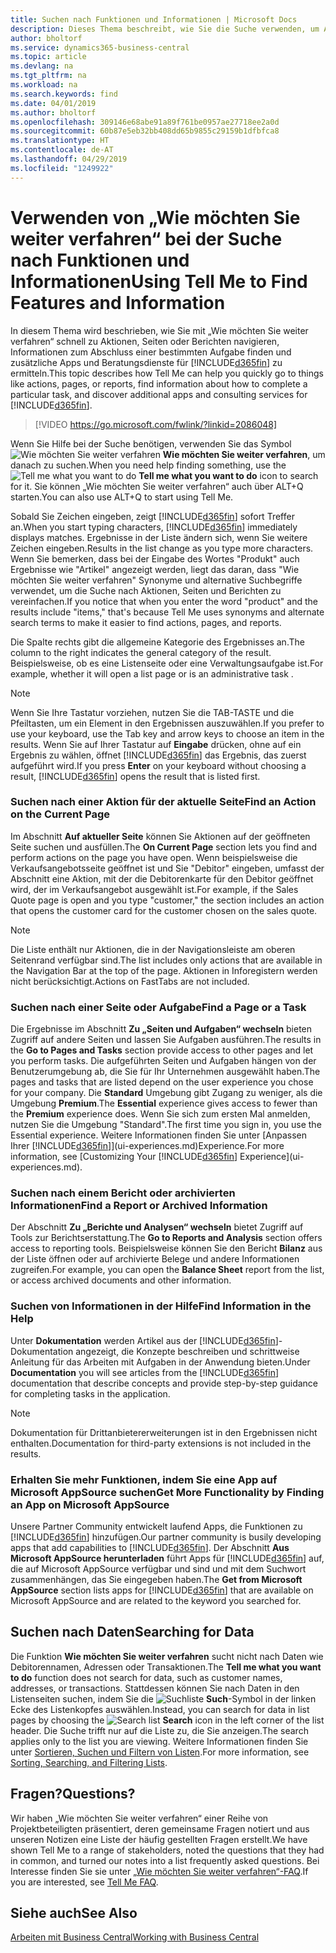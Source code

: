 ```yaml
---
title: Suchen nach Funktionen und Informationen | Microsoft Docs
description: Dieses Thema beschreibt, wie Sie die Suche verwenden, um Aktionen, Seiten, Berichte, Dokumentation und Daten sowie andere Apps und Beratungsdienste zu finden.
author: bholtorf
ms.service: dynamics365-business-central
ms.topic: article
ms.devlang: na
ms.tgt_pltfrm: na
ms.workload: na
ms.search.keywords: find
ms.date: 04/01/2019
ms.author: bholtorf
ms.openlocfilehash: 309146e68abe91a89f761be0957ae27718ee2a0d
ms.sourcegitcommit: 60b87e5eb32bb408dd65b9855c29159b1dfbfca8
ms.translationtype: HT
ms.contentlocale: de-AT
ms.lasthandoff: 04/29/2019
ms.locfileid: "1249922"
---
```

# <a name="using-tell-me-to-find-features-and-information"></a><span data-ttu-id="7fab6-103">Verwenden von „Wie möchten Sie weiter verfahren“ bei der Suche nach Funktionen und Informationen</span><span class="sxs-lookup"><span data-stu-id="7fab6-103">Using Tell Me to Find Features and Information</span></span>  
<span data-ttu-id="7fab6-104">In diesem Thema wird beschrieben, wie Sie mit „Wie möchten Sie weiter verfahren“ schnell zu Aktionen, Seiten oder Berichten navigieren, Informationen zum Abschluss einer bestimmten Aufgabe finden und zusätzliche Apps und Beratungsdienste für [!INCLUDE[d365fin](includes/d365fin_md.md)] zu ermitteln.</span><span class="sxs-lookup"><span data-stu-id="7fab6-104">This topic describes how Tell Me can help you quickly go to things like actions, pages, or reports, find information about how to complete a particular task, and discover additional apps and consulting services for [!INCLUDE[d365fin](includes/d365fin_md.md)].</span></span>  
  

> [!VIDEO https://go.microsoft.com/fwlink/?linkid=2086048]

<span data-ttu-id="7fab6-105">Wenn Sie Hilfe bei der Suche benötigen, verwenden Sie das Symbol ![Wie möchten Sie weiter verfahren](media/ui-search/search.png "Nach Seite oder Bericht suchen") **Wie möchten Sie weiter verfahren**, um danach zu suchen.</span><span class="sxs-lookup"><span data-stu-id="7fab6-105">When you need help finding something, use the ![Tell me what you want to do](media/ui-search/search.png "Search for Page or Report") **Tell me what you want to do** icon to search for it.</span></span> <span data-ttu-id="7fab6-106">Sie können „Wie möchten Sie weiter verfahren“ auch über ALT+Q starten.</span><span class="sxs-lookup"><span data-stu-id="7fab6-106">You can also use ALT+Q to start using Tell Me.</span></span>

<span data-ttu-id="7fab6-107">Sobald Sie Zeichen eingeben, zeigt [!INCLUDE[d365fin](includes/d365fin_md.md)] sofort Treffer an.</span><span class="sxs-lookup"><span data-stu-id="7fab6-107">When you start typing characters, [!INCLUDE[d365fin](includes/d365fin_md.md)] immediately displays matches.</span></span> <span data-ttu-id="7fab6-108">Ergebnisse in der Liste ändern sich, wenn Sie weitere Zeichen eingeben.</span><span class="sxs-lookup"><span data-stu-id="7fab6-108">Results in the list change as you type more characters.</span></span> <span data-ttu-id="7fab6-109">Wenn Sie bemerken, dass bei der Eingabe des Wortes "Produkt" auch Ergebnisse wie "Artikel" angezeigt werden, liegt das daran, dass "Wie möchten Sie weiter verfahren" Synonyme und alternative Suchbegriffe verwendet, um die Suche nach Aktionen, Seiten und Berichten zu vereinfachen.</span><span class="sxs-lookup"><span data-stu-id="7fab6-109">If you notice that when you enter the word "product" and the results include "items," that's because Tell Me uses synonyms and alternate search terms to make it easier to find actions, pages, and reports.</span></span> 

<span data-ttu-id="7fab6-110">Die Spalte rechts gibt die allgemeine Kategorie des Ergebnisses an.</span><span class="sxs-lookup"><span data-stu-id="7fab6-110">The column to the right indicates the general category of the result.</span></span> <span data-ttu-id="7fab6-111">Beispielsweise, ob es eine Listenseite oder eine Verwaltungsaufgabe ist.</span><span class="sxs-lookup"><span data-stu-id="7fab6-111">For example, whether it will open a list page or is an administrative task .</span></span>  

> [!NOTE]  
>   <span data-ttu-id="7fab6-112">Wenn Sie Ihre Tastatur vorziehen, nutzen Sie die TAB-TASTE und die Pfeiltasten, um ein Element in den Ergebnissen auszuwählen.</span><span class="sxs-lookup"><span data-stu-id="7fab6-112">If you prefer to use your keyboard, use the Tab key and arrow keys to choose an item in the results.</span></span> <span data-ttu-id="7fab6-113">Wenn Sie auf Ihrer Tastatur auf **Eingabe** drücken, ohne auf ein Ergebnis zu wählen, öffnet [!INCLUDE[d365fin](includes/d365fin_md.md)] das Ergebnis, das zuerst aufgeführt wird.</span><span class="sxs-lookup"><span data-stu-id="7fab6-113">If you press **Enter** on your keyboard without choosing a result, [!INCLUDE[d365fin](includes/d365fin_md.md)] opens the result that is listed first.</span></span>

### <a name="find-an-action-on-the-current-page"></a><span data-ttu-id="7fab6-114">Suchen nach einer Aktion für der aktuelle Seite</span><span class="sxs-lookup"><span data-stu-id="7fab6-114">Find an Action on the Current Page</span></span>
<span data-ttu-id="7fab6-115">Im Abschnitt **Auf aktueller Seite** können Sie Aktionen auf der geöffneten Seite suchen und ausfüllen.</span><span class="sxs-lookup"><span data-stu-id="7fab6-115">The **On Current Page** section lets you find and perform actions on the page you have open.</span></span> <span data-ttu-id="7fab6-116">Wenn beispielsweise die Verkaufsangebotsseite geöffnet ist und Sie "Debitor" eingeben, umfasst der Abschnitt eine Aktion, mit der die Debitorenkarte für den Debitor geöffnet wird, der im Verkaufsangebot ausgewählt ist.</span><span class="sxs-lookup"><span data-stu-id="7fab6-116">For example, if the Sales Quote page is open and you type "customer," the section includes an action that opens the customer card for the customer chosen on the sales quote.</span></span> 

> [!NOTE]  
>   <span data-ttu-id="7fab6-117">Die Liste enthält nur Aktionen, die in der Navigationsleiste am oberen Seitenrand verfügbar sind.</span><span class="sxs-lookup"><span data-stu-id="7fab6-117">The list includes only actions that are available in the Navigation Bar at the top of the page.</span></span> <span data-ttu-id="7fab6-118">Aktionen in Inforegistern werden nicht berücksichtigt.</span><span class="sxs-lookup"><span data-stu-id="7fab6-118">Actions on FastTabs are not included.</span></span>  

### <a name="find-a-page-or-a-task"></a><span data-ttu-id="7fab6-119">Suchen nach einer Seite oder Aufgabe</span><span class="sxs-lookup"><span data-stu-id="7fab6-119">Find a Page or a Task</span></span>
<span data-ttu-id="7fab6-120">Die Ergebnisse im Abschnitt **Zu „Seiten und Aufgaben“ wechseln** bieten Zugriff auf andere Seiten und lassen Sie Aufgaben ausführen.</span><span class="sxs-lookup"><span data-stu-id="7fab6-120">The results in the **Go to Pages and Tasks** section provide access to other pages and let you perform tasks.</span></span> <span data-ttu-id="7fab6-121">Die aufgeführten Seiten und Aufgaben hängen von der Benutzerumgebung ab, die Sie für Ihr Unternehmen ausgewählt haben.</span><span class="sxs-lookup"><span data-stu-id="7fab6-121">The pages and tasks that are listed depend on the user experience you chose for your company.</span></span> <span data-ttu-id="7fab6-122">Die **Standard** Umgebung gibt Zugang zu weniger, als die Umgebung **Premium**.</span><span class="sxs-lookup"><span data-stu-id="7fab6-122">The **Essential** experience gives access to fewer than the **Premium** experience does.</span></span> <span data-ttu-id="7fab6-123">Wenn Sie sich zum ersten Mal anmelden, nutzen Sie die Umgebung "Standard".</span><span class="sxs-lookup"><span data-stu-id="7fab6-123">The first time you sign in, you use the Essential experience.</span></span> <span data-ttu-id="7fab6-124">Weitere Informationen finden Sie unter [Anpassen Ihrer [!INCLUDE[d365fin](includes/d365fin_md.md)]](ui-experiences.md)Experience.</span><span class="sxs-lookup"><span data-stu-id="7fab6-124">For more information, see [Customizing Your [!INCLUDE[d365fin](includes/d365fin_md.md)] Experience](ui-experiences.md).</span></span>

### <a name="find-a-report-or-archived-information"></a><span data-ttu-id="7fab6-125">Suchen nach einem Bericht oder archivierten Informationen</span><span class="sxs-lookup"><span data-stu-id="7fab6-125">Find a Report or Archived Information</span></span>
<span data-ttu-id="7fab6-126">Der Abschnitt **Zu „Berichte und Analysen“ wechseln** bietet Zugriff auf Tools zur Berichtserstattung.</span><span class="sxs-lookup"><span data-stu-id="7fab6-126">The **Go to Reports and Analysis** section offers access to reporting tools.</span></span> <span data-ttu-id="7fab6-127">Beispielsweise können Sie den Bericht **Bilanz** aus der Liste öffnen oder auf archivierte Belege und andere Informationen zugreifen.</span><span class="sxs-lookup"><span data-stu-id="7fab6-127">For example, you can open the **Balance Sheet** report from the list, or access archived documents and other information.</span></span>  

### <a name="find-information-in-the-help"></a><span data-ttu-id="7fab6-128">Suchen von Informationen in der Hilfe</span><span class="sxs-lookup"><span data-stu-id="7fab6-128">Find Information in the Help</span></span>
<span data-ttu-id="7fab6-129">Unter **Dokumentation** werden Artikel aus der [!INCLUDE[d365fin](includes/d365fin_md.md)]-Dokumentation angezeigt, die Konzepte beschreiben und schrittweise Anleitung für das Arbeiten mit Aufgaben in der Anwendung bieten.</span><span class="sxs-lookup"><span data-stu-id="7fab6-129">Under **Documentation** you will see articles from the [!INCLUDE[d365fin](includes/d365fin_md.md)] documentation that describe concepts and provide step-by-step guidance for completing tasks in the application.</span></span>    

> [!NOTE]  
>   <span data-ttu-id="7fab6-130">Dokumentation für Drittanbietererweiterungen ist in den Ergebnissen nicht enthalten.</span><span class="sxs-lookup"><span data-stu-id="7fab6-130">Documentation for third-party extensions is not included in the results.</span></span> 

### <a name="get-more-functionality-by-finding-an-app-on-microsoft-appsource"></a><span data-ttu-id="7fab6-131">Erhalten Sie mehr Funktionen, indem Sie eine App auf Microsoft AppSource suchen</span><span class="sxs-lookup"><span data-stu-id="7fab6-131">Get More Functionality by Finding an App on Microsoft AppSource</span></span>
<span data-ttu-id="7fab6-132">Unsere Partner Community entwickelt laufend Apps, die Funktionen zu [!INCLUDE[d365fin](includes/d365fin_md.md)] hinzufügen.</span><span class="sxs-lookup"><span data-stu-id="7fab6-132">Our partner community is busily developing apps that add capabilities to [!INCLUDE[d365fin](includes/d365fin_md.md)].</span></span> <span data-ttu-id="7fab6-133">Der Abschnitt **Aus Microsoft AppSource herunterladen** führt Apps für [!INCLUDE[d365fin](includes/d365fin_md.md)] auf, die auf Microsoft AppSource verfügbar und sind und mit dem Suchwort zusammenhängen, das Sie eingegeben haben.</span><span class="sxs-lookup"><span data-stu-id="7fab6-133">The **Get from Microsoft AppSource** section lists apps for [!INCLUDE[d365fin](includes/d365fin_md.md)] that are available on Microsoft AppSource and are related to the keyword you searched for.</span></span>

## <a name="searching-for-data"></a><span data-ttu-id="7fab6-134">Suchen nach Daten</span><span class="sxs-lookup"><span data-stu-id="7fab6-134">Searching for Data</span></span>
<span data-ttu-id="7fab6-135">Die Funktion **Wie möchten Sie weiter verfahren** sucht nicht nach Daten wie Debitorennamen, Adressen oder Transaktionen.</span><span class="sxs-lookup"><span data-stu-id="7fab6-135">The **Tell me what you want to do** function does not search for data, such as customer names, addresses, or transactions.</span></span> <span data-ttu-id="7fab6-136">Stattdessen können Sie nach Daten in den Listenseiten suchen, indem Sie die ![Suchliste](media/ui-search/search-list.png "Suchlistensymbol") **Such**-Symbol in der linken Ecke des Listenkopfes auswählen.</span><span class="sxs-lookup"><span data-stu-id="7fab6-136">Instead, you can search for data in list pages by choosing the ![Search list](media/ui-search/search-list.png "Search list icon") **Search** icon in the left corner of the list header.</span></span> <span data-ttu-id="7fab6-137">Die Suche trifft nur auf die Liste zu, die Sie anzeigen.</span><span class="sxs-lookup"><span data-stu-id="7fab6-137">The search applies only to the list you are viewing.</span></span> <span data-ttu-id="7fab6-138">Weitere Informationen finden Sie unter [Sortieren, Suchen und Filtern von Listen](ui-enter-criteria-filters.md).</span><span class="sxs-lookup"><span data-stu-id="7fab6-138">For more information, see [Sorting, Searching, and Filtering Lists](ui-enter-criteria-filters.md).</span></span>

## <a name="questions"></a><span data-ttu-id="7fab6-139">Fragen?</span><span class="sxs-lookup"><span data-stu-id="7fab6-139">Questions?</span></span>
<span data-ttu-id="7fab6-140">Wir haben „Wie möchten Sie weiter verfahren“ einer Reihe von Projektbeteiligten präsentiert, deren gemeinsame Fragen notiert und aus unseren Notizen eine Liste der häufig gestellten Fragen erstellt.</span><span class="sxs-lookup"><span data-stu-id="7fab6-140">We have shown Tell Me to a range of stakeholders, noted the questions that they had in common, and turned our notes into a list frequently asked questions.</span></span> <span data-ttu-id="7fab6-141">Bei Interesse finden Sie sie unter [„Wie möchten Sie weiter verfahren“-FAQ](ui-search-faq.md).</span><span class="sxs-lookup"><span data-stu-id="7fab6-141">If you are interested, see [Tell Me FAQ](ui-search-faq.md).</span></span>

## <a name="see-also"></a><span data-ttu-id="7fab6-142">Siehe auch</span><span class="sxs-lookup"><span data-stu-id="7fab6-142">See Also</span></span>
[<span data-ttu-id="7fab6-143">Arbeiten mit  Business Central</span><span class="sxs-lookup"><span data-stu-id="7fab6-143">Working with Business Central</span></span>](ui-work-product.md)